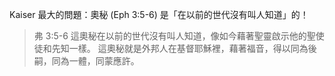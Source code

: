 Kaiser 最大的問題：奧秘 (Eph 3:5-6) 是「在以前的世代沒有叫人知道」的！
> 弗 3:5-6 這奧秘在以前的世代沒有叫人知道，像如今藉著聖靈啟示他的聖使徒和先知一樣。 這奧秘就是外邦人在基督耶穌裡，藉著福音，得以同為後嗣，同為一體，同蒙應許。 